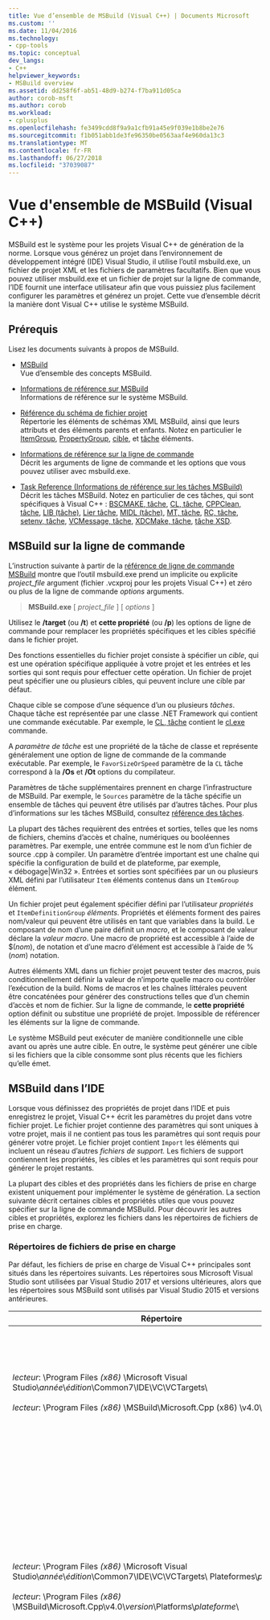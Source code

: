 ```yaml
---
title: Vue d’ensemble de MSBuild (Visual C++) | Documents Microsoft
ms.custom: ''
ms.date: 11/04/2016
ms.technology:
- cpp-tools
ms.topic: conceptual
dev_langs:
- C++
helpviewer_keywords:
- MSBuild overview
ms.assetid: dd258f6f-ab51-48d9-b274-f7ba911d05ca
author: corob-msft
ms.author: corob
ms.workload:
- cplusplus
ms.openlocfilehash: fe3499cdd8f9a9a1cfb91a45e9f039e1b8be2e76
ms.sourcegitcommit: f1b051abb1de3fe96350be0563aaf4e960da13c3
ms.translationtype: MT
ms.contentlocale: fr-FR
ms.lasthandoff: 06/27/2018
ms.locfileid: "37039087"
---
```

# <a name="msbuild-visual-c-overview"></a>Vue d'ensemble de MSBuild (Visual C++)  
  
MSBuild est le système pour les projets Visual C++ de génération de la norme. Lorsque vous générez un projet dans l’environnement de développement intégré (IDE) Visual Studio, il utilise l’outil msbuild.exe, un fichier de projet XML et les fichiers de paramètres facultatifs. Bien que vous pouvez utiliser msbuild.exe et un fichier de projet sur la ligne de commande, l’IDE fournit une interface utilisateur afin que vous puissiez plus facilement configurer les paramètres et générez un projet. Cette vue d’ensemble décrit la manière dont Visual C++ utilise le système MSBuild.  
  
## <a name="prerequisites"></a>Prérequis  
  
Lisez les documents suivants à propos de MSBuild.  
  
- [MSBuild](/visualstudio/msbuild/msbuild)  
 Vue d’ensemble des concepts MSBuild.  
  
- [Informations de référence sur MSBuild](/visualstudio/msbuild/msbuild-reference)  
 Informations de référence sur le système MSBuild.  
  
- [Référence du schéma de fichier projet](/visualstudio/msbuild/msbuild-project-file-schema-reference)  
 Répertorie les éléments de schémas XML MSBuild, ainsi que leurs attributs et des éléments parents et enfants. Notez en particulier le [ItemGroup](/visualstudio/msbuild/itemgroup-element-msbuild), [PropertyGroup](/visualstudio/msbuild/propertygroup-element-msbuild), [cible](/visualstudio/msbuild/target-element-msbuild), et [tâche](/visualstudio/msbuild/task-element-msbuild) éléments.  
  
- [Informations de référence sur la ligne de commande](/visualstudio/msbuild/msbuild-command-line-reference)  
 Décrit les arguments de ligne de commande et les options que vous pouvez utiliser avec msbuild.exe.  
  
- [Task Reference (Informations de référence sur les tâches MSBuild)](/visualstudio/msbuild/msbuild-task-reference)  
 Décrit les tâches MSBuild. Notez en particulier de ces tâches, qui sont spécifiques à Visual C++ : [BSCMAKE, tâche](/visualstudio/msbuild/bscmake-task), [CL, tâche](/visualstudio/msbuild/cl-task), [CPPClean, tâche](/visualstudio/msbuild/cppclean-task), [LIB (tâche)](/visualstudio/msbuild/lib-task), [Lier tâche](/visualstudio/msbuild/link-task), [MIDL (tâche)](/visualstudio/msbuild/midl-task), [MT, tâche](/visualstudio/msbuild/mt-task), [RC, tâche](/visualstudio/msbuild/rc-task), [setenv, tâche](/visualstudio/msbuild/setenv-task), [ VCMessage, tâche](/visualstudio/msbuild/vcmessage-task), [XDCMake, tâche](/visualstudio/msbuild/xdcmake-task), [tâche XSD](/visualstudio/msbuild/xsd-task).  
  
## <a name="msbuild-on-the-command-line"></a>MSBuild sur la ligne de commande  
  
L’instruction suivante à partir de la [référence de ligne de commande MSBuild](/visualstudio/msbuild/msbuild-command-line-reference) montre que l’outil msbuild.exe prend un implicite ou explicite *project_file* argument (fichier .vcxproj pour les projets Visual C++) et zéro ou plus de la ligne de commande *options* arguments.  
  
> **MSBuild.exe** [ *project_file* ] [ *options* ]  
  
Utilisez le **/target** (ou **/t**) et **cette propriété** (ou **/p**) les options de ligne de commande pour remplacer les propriétés spécifiques et les cibles spécifié dans le fichier projet.  
  
Des fonctions essentielles du fichier projet consiste à spécifier un *cible*, qui est une opération spécifique appliquée à votre projet et les entrées et les sorties qui sont requis pour effectuer cette opération. Un fichier de projet peut spécifier une ou plusieurs cibles, qui peuvent inclure une cible par défaut.  
  
Chaque cible se compose d’une séquence d’un ou plusieurs *tâches*. Chaque tâche est représentée par une classe .NET Framework qui contient une commande exécutable. Par exemple, le [CL, tâche](/visualstudio/msbuild/cl-task) contient le [cl.exe](../build/reference/compiling-a-c-cpp-program.md) commande.  
  
A *paramètre de tâche* est une propriété de la tâche de classe et représente généralement une option de ligne de commande de la commande exécutable. Par exemple, le `FavorSizeOrSpeed` paramètre de la `CL` tâche correspond à la **/Os** et **/Ot** options du compilateur.  
  
Paramètres de tâche supplémentaires prennent en charge l’infrastructure de MSBuild. Par exemple, le `Sources` paramètre de la tâche spécifie un ensemble de tâches qui peuvent être utilisés par d’autres tâches. Pour plus d’informations sur les tâches MSBuild, consultez [référence des tâches](/visualstudio/msbuild/msbuild-task-reference).  
  
La plupart des tâches requièrent des entrées et sorties, telles que les noms de fichiers, chemins d’accès et chaîne, numériques ou booléennes paramètres. Par exemple, une entrée commune est le nom d’un fichier de source .cpp à compiler. Un paramètre d’entrée important est une chaîne qui spécifie la configuration de build et de plateforme, par exemple, « débogage\|Win32 ». Entrées et sorties sont spécifiées par un ou plusieurs XML défini par l’utilisateur `Item` éléments contenus dans un `ItemGroup` élément.  
  
Un fichier projet peut également spécifier défini par l’utilisateur *propriétés* et `ItemDefinitionGroup` *éléments*. Propriétés et éléments forment des paires nom/valeur qui peuvent être utilisés en tant que variables dans la build. Le composant de nom d’une paire définit un *macro*, et le composant de valeur déclare la *valeur macro*. Une macro de propriété est accessible à l’aide de $(*nom*), de notation et d’une macro d’élément est accessible à l’aide de %(*nom*) notation.  
  
Autres éléments XML dans un fichier projet peuvent tester des macros, puis conditionnellement définir la valeur de n’importe quelle macro ou contrôler l’exécution de la build. Noms de macros et les chaînes littérales peuvent être concaténées pour générer des constructions telles que d’un chemin d’accès et nom de fichier. Sur la ligne de commande, le **cette propriété** option définit ou substitue une propriété de projet. Impossible de référencer les éléments sur la ligne de commande.  
  
Le système MSBuild peut exécuter de manière conditionnelle une cible avant ou après une autre cible. En outre, le système peut générer une cible si les fichiers que la cible consomme sont plus récents que les fichiers qu’elle émet.  
  
## <a name="msbuild-in-the-ide"></a>MSBuild dans l’IDE  
  
Lorsque vous définissez des propriétés de projet dans l’IDE et puis enregistrez le projet, Visual C++ écrit les paramètres du projet dans votre fichier projet. Le fichier projet contienne des paramètres qui sont uniques à votre projet, mais il ne contient pas tous les paramètres qui sont requis pour générer votre projet. Le fichier projet contient `Import` les éléments qui incluent un réseau d’autres *fichiers de support.* Les fichiers de support contiennent les propriétés, les cibles et les paramètres qui sont requis pour générer le projet restants.  
  
La plupart des cibles et des propriétés dans les fichiers de prise en charge existent uniquement pour implémenter le système de génération. La section suivante décrit certaines cibles et propriétés utiles que vous pouvez spécifier sur la ligne de commande MSBuild. Pour découvrir les autres cibles et propriétés, explorez les fichiers dans les répertoires de fichiers de prise en charge.  
  
### <a name="support-file-directories"></a>Répertoires de fichiers de prise en charge  
  
Par défaut, les fichiers de prise en charge de Visual C++ principales sont situés dans les répertoires suivants. Les répertoires sous Microsoft Visual Studio sont utilisées par Visual Studio 2017 et versions ultérieures, alors que les répertoires sous MSBuild sont utilisés par Visual Studio 2015 et versions antérieures.  
  
|Répertoire|Description|  
|---------------|-----------------|  
|*lecteur*: \Program Files *(x86)* \Microsoft Visual Studio\\*année*\\*édition*\Common7\IDE\VC\VCTargets\ <br /><br />*lecteur*: \Program Files *(x86)* \MSBuild\Microsoft.Cpp (x86) \v4.0\\*version*\ |Contient les fichiers cibles (.targets) et les fichiers de propriétés (.props) qui sont utilisés par les cibles. Par défaut, la macro $ (VCTargetsPath) fait référence à ce répertoire.|  
|*lecteur*: \Program Files *(x86)* \Microsoft Visual Studio\\*année*\\*édition*\Common7\IDE\VC\VCTargets\ Plateformes\\*plateforme*\ <br /><br />*lecteur*: \Program Files *(x86)* \MSBuild\Microsoft.Cpp\v4.0\\*version*\Platforms\\*plateforme*\ |Contient les fichiers spécifiques à la plateforme cible et la propriété qui substituent les cibles et les propriétés de son répertoire parent. Ce répertoire contient également une DLL qui définit les tâches qui sont utilisés par les cibles dans ce répertoire.<br /><br /> Le *plateforme* espace réservé représente le ARM, Win32 ou x64 sous-répertoire.|  
|*lecteur*: \Program Files *(x86)* \Microsoft Visual Studio\\*année*\\*édition*\Common7\IDE\VC\VCTargets\ Plateformes\\*plateforme*\PlatformToolsets\\*ensemble d’outils*\ <br /><br />*lecteur*: \Program Files *(x86)* \MSBuild\Microsoft.Cpp\v4.0\\*version*\Platforms\\*plateforme*\ Ensemble\\*ensemble d’outils*\ <br /><br />*lecteur*: \Program Files *(x86)* \MSBuild\Microsoft.Cpp\v4.0\Platforms\\*plateforme*\PlatformToolsets\\*ensemble d’outils*\ |Contient les répertoires qui permettent de générer des applications Visual C++ à l’aide de l’élément spécifié de la build *ensemble d’outils*.<br /><br /> Le *année* et *édition* espaces réservés sont utilisés par Visual Studio 2017 et éditions ultérieures. Le *version* espace réservé est V110 pour Visual Studio 2012, V120 pour Visual Studio 2013 ou V140 pour Visual Studio 2015. Le *plateforme* espace réservé représente le ARM, Win32 ou x64 sous-répertoire. Le *ensemble d’outils* espace réservé représente le sous-répertoire ensemble d’outils, par exemple, v140 pour la création d’applications Windows à l’aide de l’ensemble d’outils Visual Studio 2015, v120_xp de génération pour Windows XP à l’aide de l’ensemble d’outils Visual Studio 2013, ou v110_wp80 à générer des applications Windows Phone 8.0 à l’aide de l’ensemble d’outils de Visual Studio 2012.<br /><br />Le chemin d’accès qui contient les répertoires qui permettent la génération de générer des applications Visual C++ 2008 ou de Visual C++ 2010 n’inclut pas le *version*et le *plateforme* espace réservé représente Itanium, Win32 ou x64 sous-répertoire. Le *ensemble d’outils* espace réservé représente le sous-répertoire v90 ou v100 ensemble d’outils.|  
  
### <a name="support-files"></a>Fichiers de prise en charge  
  
Les répertoires de fichiers de prise en charge contiennent des fichiers avec ces extensions :  
  
|Extension|Description|  
|---------------|-----------------|  
|.targets|Contient des `Target` des éléments XML qui spécifient les tâches qui sont exécutées par la cible. Peut également contenir `PropertyGroup`, `ItemGroup`, `ItemDefinitionGroup`, définies par l’utilisateur `Item` les éléments qui sont utilisés pour assigner des fichiers et des options de ligne de commande pour les paramètres de la tâche.<br /><br /> Pour plus d’informations, consultez [Target, élément (MSBuild)](/visualstudio/msbuild/target-element-msbuild).|  
|.props|Contient `Property Group` définies par l’utilisateur `Property` les éléments XML qui spécifient des fichiers et des paramètres qui sont utilisés pendant une génération.<br /><br /> Peut également contenir `ItemDefinitionGroup` définies par l’utilisateur `Item` les éléments XML qui spécifient les paramètres supplémentaires. Les éléments définis dans un groupe de définitions d’élément sont semblables aux propriétés, mais ne sont pas accessibles à partir de la ligne de commande. Fichiers projet Visual C++ utilisent fréquemment des éléments au lieu des propriétés pour représenter les paramètres.<br /><br /> Pour plus d’informations, consultez [ItemGroup, élément (MSBuild)](/visualstudio/msbuild/itemgroup-element-msbuild), [ItemDefinitionGroup, élément (MSBuild)](/visualstudio/msbuild/itemdefinitiongroup-element-msbuild), et [élément, élément (MSBuild)](/visualstudio/msbuild/item-element-msbuild).|  
|.Xml|Contient des éléments XML qui déclarent et initialiser les éléments d’interface utilisateur IDE telles que feuilles de propriétés et les pages de propriétés et les contrôles de zone de liste et de la zone de texte.<br /><br /> Les fichiers .xml prennent directement en charge l’IDE mais pas MSBuild. Toutefois, les valeurs des propriétés de l’IDE sont affectées pour générer des propriétés et des éléments.<br /><br /> La plupart des fichiers .xml sont dans un sous-répertoire spécifique aux paramètres régionaux. Par exemple, les fichiers pour la région anglais (États-Unis) sont dans $(VCTargetsPath) \1033\\.|  
  
## <a name="user-targets-and-properties"></a>Propriétés et les cibles de l’utilisateur  
  
Pour utiliser MSBuild plus efficacement sur la ligne de commande, il est utile de connaître les propriétés et cibles sont utiles et pertinentes. La plupart des propriétés et des cibles aident à implémenter le système de génération Visual C++ et par conséquent, ne sont pas pertinentes pour l’utilisateur. Cette section décrit certaines propriétés judicieux d’utilisateur et les cibles.  

### <a name="platformtoolset-property"></a>Propriété PlatformToolset  
  
Le `PlatformToolset` propriété détermine l’ensemble d’outils Visual C++ est utilisé dans la build. Par défaut, l’ensemble d’outils actuel est utilisé. Lorsque cette propriété est définie, la valeur de la propriété est concaténée avec des chaînes littérales pour former le chemin d’accès d’un répertoire qui contient les fichiers cible et de propriété qui sont requises pour générer un projet pour une plateforme particulière. L’ensemble d’outils de plateforme doit être installé pour générer à l’aide de cette version d’ensemble d’outils de plateforme.  
  
Par exemple, définissez la `PlatformToolset` propriété `v140` à utiliser les bibliothèques et les outils de Visual C++ 2015 pour générer votre application :  
  
`msbuild myProject.vcxproj /p:PlatformToolset=v140`  
  
### <a name="preferredtoolarchitecture-property"></a>Propriété de PreferredToolArchitecture  
  
Le `PreferredToolArchitecture` propriété détermine si le compilateur 32 bits ou 64 bits et les outils sont utilisés dans la build. Cette propriété n’affecte pas l’architecture de plateforme de sortie ou de configuration. Par défaut, MSBuild utilise le x86 version du compilateur et des outils si cette propriété n’est pas définie.  
  
Par exemple, définissez la `PreferredToolArchitecture` propriété `x64` à utiliser le compilateur 64 bits et les outils pour générer votre application :  
  
`msbuild myProject.vcxproj /p:PreferredToolArchitecture=x64`  
  
### <a name="useenv-property"></a>Propriété UseEnv  
  
Par défaut, les paramètres spécifiques à la plateforme pour le projet actuel substituent les variables d’environnement PATH, INCLUDE, LIB, LIBPATH, CONFIGURATION et de plateforme. Définir le `UseEnv` propriété `true` afin de garantir que les variables d’environnement ne sont pas substitués.  
  
`msbuild myProject.vcxproj /p:UseEnv=true`  
  
### <a name="targets"></a>Cibles  
  
Il existe des centaines de cibles dans les fichiers de prise en charge de Visual C++. Toutefois, la plupart sont des cibles orientées système que l’utilisateur peut ignorer. La plupart des cibles système sont préfixées par un trait de soulignement (_), ou avoir un nom commençant par « PrepareFor », « Calcul », « Avant », « After », « Pre » ou « Post ».  
  
Le tableau suivant répertorie plusieurs cibles orientées utilisateur utiles.  
  
|une cible|Description|  
|------------|-----------------|  
|BscMake|Exécute l’outil Microsoft Browse Information Maintenance Utility, bscmake.exe.|  
|Générer|Génère le projet.<br /><br /> Il s’agit de la cible par défaut pour un projet.|  
|ClCompile|Exécute l’outil du compilateur Visual C++, cl.exe.|  
|Nettoyer|Fichiers de génération supprime temporaires et intermédiaires.|  
|Lib|Exécute l’outil Gestionnaire de bibliothèque Microsoft 32 bits, lib.exe.|  
|Lien|Exécute l’outil de l’éditeur de liens Visual C++, link.exe.|  
|ManifestResourceCompile|Extrait une liste de ressources à partir d’un manifeste, puis exécute l’outil compilateur de ressources Microsoft Windows, rc.exe.|  
|MIDL|Exécute l’outil compilateur MIDL Microsoft Interface Definition Language (), midl.exe.|  
|Rebuild|Nettoie puis génère votre projet|  
|ResourceCompile|Exécute l’outil compilateur de ressources Microsoft Windows, rc.exe.|  
|XdcMake|Exécute l’outil de Documentation XML, xdcmake.exe.|  
|XSD|Exécute l’outil XML Schema Definition, xsd.exe. *Voir la Remarque ci-dessous.*|  

> [!NOTE] 
> Dans Visual Studio 2017, prise en charge de projet C++ **xsd** fichiers est déconseillée. Vous pouvez toujours utiliser **Microsoft.VisualC.CppCodeProvider** en ajoutant **CppCodeProvider.dll** manuellement dans le GAC.
  
## <a name="see-also"></a>Voir aussi  
  
[MSBuild (Visual C++)](../build/msbuild-visual-cpp.md)
